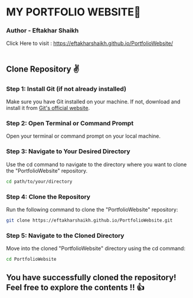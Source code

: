 # MY PORTFOLIO WEBSITE🎉
### Author - Eftakhar Shaikh
Click Here to visit : https://eftakharshaikh.github.io/PortfolioWebsite/<br><br>
## Clone Repository ✌
### Step 1: Install Git (if not already installed)
Make sure you have Git installed on your machine. If not, download and install it from <a href="https://git-scm.com/" >Git's official website</a>.
### Step 2: Open Terminal or Command Prompt
Open your terminal or command prompt on your local machine.
### Step 3: Navigate to Your Desired Directory
Use the cd command to navigate to the directory where you want to clone the "PortfolioWebsite" repository.
```bash
cd path/to/your/directory
```
### Step 4: Clone the Repository
Run the following command to clone the "PortfolioWebsite" repository:
```bash
git clone https://eftakharshaikh.github.io/PortfolioWebsite.git
```
### Step 5: Navigate to the Cloned Directory
Move into the cloned "PortfolioWebsite" directory using the cd command:
```bash
cd PortfolioWebsite
```

## You have successfully cloned the repository! Feel free to explore the contents !! 👍
